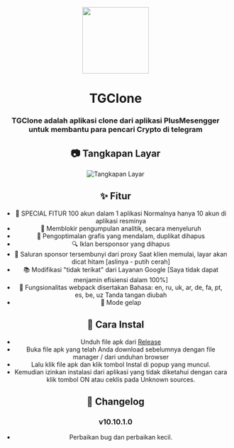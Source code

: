 <p align="center">
    <img src="https://github.com/AyuGram/AyuGramDesktop/blob/dev/.github/AyuGram.png" width="150">
</p>

<h1 align="center">TGClone</h1>

<div align="center">

### TGClone adalah aplikasi clone dari aplikasi PlusMesengger untuk membantu para pencari Crypto di telegram

## 📷 Tangkapan Layar

![Tangkapan Layar](screenshots/extension.png?raw=true)


## ✨ Fitur

- 🤖 SPECIAL FITUR 100 akun dalam 1 aplikasi Normalnya hanya 10 akun di aplikasi resminya 
- 💬 Memblokir pengumpulan analitik, secara menyeluruh
- 🚀 Pengoptimalan grafis yang mendalam, duplikat dihapus
- 🔍 Iklan bersponsor yang dihapus
- 🎨 Saluran sponsor tersembunyi dari proxy
Saat klien memulai, layar akan dicat hitam [aslinya - putih cerah]
- 📚 Modifikasi "tidak terikat" dari Layanan Google [Saya tidak dapat menjamin efisiensi dalam 100%]
- 🔗 Fungsionalitas webpack disertakan
Bahasa: en, ru, uk, ar, de, fa, pt, es, be, uz
Tanda tangan diubah
- 🌙 Mode gelap

## 🔧 Cara Instal

- Unduh file apk dari [Release](https://github.com/chathub-dev/chathub/releases)
- Buka file apk yang telah Anda download sebelumnya dengan file manager / dari unduhan browser
- Lalu klik file apk dan klik tombol Instal di popup yang muncul.
- Kemudian izinkan instalasi dari aplikasi yang tidak diketahui dengan cara klik tombol ON atau ceklis pada Unknown sources.

## 📜 Changelog

### v10.10.1.0

- Perbaikan bug dan perbaikan kecil.
